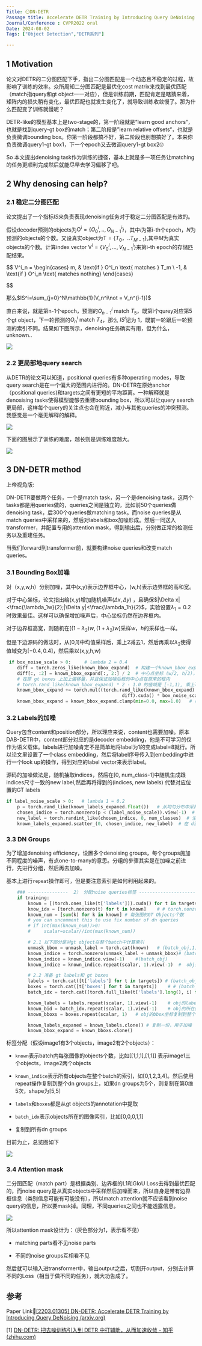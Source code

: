 ```yaml
---
Title: 😶DN-DETR
Passage title: Accelerate DETR Training by Introducing Query DeNoising
Journal/Conference : CVPR2022 oral
Date: 2024-08-02
Tags: ["Object Detection","DETR系列"]

---
```


## 1 Motivation

论文对DETR的二分图匹配下手，指出二分图匹配是一个动态且不稳定的过程，故影响了训练的效率。众所周知二分图匹配是最优化cost matrix来找到最优匹配（match指query和gt object一一对应），但是训练前期，匹配肯定是瞎猜来着，矩阵内的损失稍有变化，最优匹配也就发生变化了，就导致训练收敛慢了。那为什么匹配变了训练就慢呢？

DETR-like的模型基本上是two-stage的，第一阶段就是“learn good anchors“，也就是找到query-gt box的match；第二阶段是”learn relative offsets“，也就是负责微调bounding box。你第一阶段都搞不好，第二阶段也别想搞好了。本来你负责微调query1-gt box1，下一个epoch又去微调query1-gt box2🙄

So 本文提出denoising task作为训练的捷径，基本上就是多一项任务让matching的任务更顺利完成然后就能尽早去学习偏移了吧。





## 2 Why denosing can help?

### 2.1 稳定二分图匹配

论文提出了一个指标$IS$来负责表现denoising任务对于稳定二分图匹配是有效的。

假设decoder预测的objects为$\text{O}^\text{i}=\{O_0^i,..,O_{N-1}^i\}$，其中$i$为第i-th个epoch，$N$为预测的objects的个数。又设真实object为$\text{T}=\{T_0，..T_{M-1}\}$,其中$M$为真实objects的个数。计算index vector $\text{V}^\text{i}=\{V_0^i,...,V_{N-1}^i\}$来第i-th epoch的存储匹配结果。

$$
V^i_n = 
\begin{cases} 
m, & \text{if } O^i_n \text{ matches } T_m \\ 
-1, & \text{if } O^i_n \text{ matches nothing}
\end{cases}


$$

那么$IS^i=\sum_{j=0}^N\mathbb{1}(V_n^i\not = V_n^{i-1})$

直白来说，就是第n-1个epoch，预测的$O_{n-1}^i\text{ match }T_5$，既第i个qurey对应第5个gt object，下一轮预测的$O_n^i\text{ match } T_4$，那么 $IS^i$记为 1，既前一轮跟后一轮预测的索引不同。结果如下图所示，denoising任务确实有用，但为什么，unknown..

![](picture_saved/2024-07-31-23-18-11-image.png)

### 2.2 更局部地query search

从DETR的论文可以知道，positional queries有多种operating modes，导致query search是在一个偏大的范围内进行的。DN-DETR在原始anchor（positional queries)和targets之间有更短的平均距离。一种解释就是denosising tasks使得模型能够去重建bounding box，所以可以让query search更局部，这样每个query的关注点也会在附近，减小与其他queries的冲突预测。我感觉是一个毫无解释的解释。

![](picture_saved/2024-07-31-23-31-21-image.png)

下面的图展示了训练的难度，越长则是训练难度越大。

![](picture_saved/2024-07-31-23-33-05-image.png)



## 3 DN-DETR method

上帝视角版:

DN-DETR要做两个任务，一个是match task，另一个是denoising task，这两个tasks都是用queries做的，queries之间是独立的，比如前50个queries做denoising task，后300个queries做matching task。而noise queries是从match queries中采样来的，然后对labels和box加噪形成。然后一同送入transformer，并配置专用的attention mask，得到输出后，分别做正常的检测任务以及重建任务。



当我们forward到transformer前，就要构建noise queries和改变match queries。

### 3.1 Bounding Box加噪

对（x,y,w,h）分别加噪，其中(x,y)表示边界框中心，(w,h)表示边界框的高和宽。

对于中心坐标，论文指出给(x,y)增加随机噪声($\Delta x,\Delta y$) ，且确保$|\Delta x|<\frac{\lambda_1w}{2};|\Delta y|<\frac{\lambda_1h}{2}$，实验设置$\lambda_1=0.2$时效果最佳。这样可以确保增加噪声后，中心坐标仍然在边界框内。

对于边界框高宽，则随机在$[(1-\lambda_2)w,(1+\lambda_2)w]$采样$w$，$h$的采样也一样。

但是下边源码的做法时，从[0,1]中均值采样后，乘上2减去1，然后再乘以$\lambda_2$使得值域变为$[-0.4,0.4]$，然后乘以(x,y,h,w)

```python
 if box_noise_scale > 0:     # lambda 2 = 0.4
    diff = torch.zeros_like(known_bbox_expand)  # 构建一个known_bbox_expand同样大小的全0矩阵，用来放中心坐标和高宽
    diff[:, :2] = known_bbox_expand[:, 2:] / 2  # 中心点坐标 (w/2, h/2)，原本的coco数据集的(x,y)是左上角坐标,还是不太了解coco数据集
    # 在原 gt boxes 上加上偏移量，并且保证加噪后框的中心点在原来的框内
    # torch.rand_like(known_bbox_expand) * 2 - 1.0 的值域是 [-1,1), 乘上lambda 2后为 [-0.4,0.4],未超过0.5，所以坐标中心还在边界框内
    known_bbox_expand += torch.mul((torch.rand_like(known_bbox_expand) * 2 - 1.0),
                                           diff).cuda() * box_noise_scale
    known_bbox_expand = known_bbox_expand.clamp(min=0.0, max=1.0)   # 限制范围
```



### 3.2 Labels的加噪

Query包含content和position部分，所以理应来说，content也需要加噪。原本DAB-DETR中，content部分对应的是decoder embedding，他是不可学习的仅作为语义载体。labels进行加噪肯定不是简单地将label为1的变成label=8就行。所以论文里设置了一个class embedding，然后将label序号传入到embedding中进行一个look up的操作，得到对应的label vector来表示label。

源码的加噪做法是，随机抽取indices，然后在[0, num_class-1]中随机生成跟indices尺寸一致的new label,然后再将得到的(indices, new labels) 代替对应位置的GT labels

```python
if label_noise_scale > 0:   # lambda 1 = 0.2 
    p = torch.rand_like(known_labels_expaned.float())   # 从均匀分布中采样shape为 known_labels_expaned.shape的浮点数,表示概率
    chosen_indice = torch.nonzero(p < (label_noise_scale)).view(-1)  # 被选中的gt objects的索引，要向里面加噪了
    new_label = torch.randint_like(chosen_indice, 0, num_classes)  # 生成形如chosen_indice的tensor，并随机选择[0,num_classes]中任意类别作为噪声类别
    known_labels_expaned.scatter_(0, chosen_indice, new_label)  # 在 dim0 中使用 (chosen_indice,new_label)作为索引-值，写入到known_labels_expaned对应位置
```

### 3.3 DN Groups

为了增加denoising efficiency，设置多个denoising groups，每个groups施加不同程度的噪声，有点one-to-many的意思。分组的步骤其实是在加噪之前进行，先进行分组，然后再去加噪。

基本上进行`repeat`操作即可，但是要注意索引是如何利用起来的。

```python
    ### ---------------  2） 分配noise queries标签 -------------------------- 
    if training:
        known = [(torch.ones_like(t['labels'])).cuda() for t in targets]    # known:list[list] ,value均为1，内部list长度为每张图像的的object个数,外部list长度为batch size
        know_idx = [torch.nonzero(t) for t in known]    # # torch.nonzero() 返回张量中不为0的索引，比如[[0],[1],[2]],搞不懂什么作用
        known_num = [sum(k) for k in known] # 每张图的GT Objects个数
        # you can uncomment this to use fix number of dn queries
        # if int(max(known_num))>0:
        #     scalar=scalar//int(max(known_num))

        # 2.1 以下部分是对gt object在整个batch中计算索引
        unmask_bbox = unmask_label = torch.cat(known)   # (batch_obj,1)，值为1
        known_indice = torch.nonzero(unmask_label + unmask_bbox)# (batch_obj,1)，值为每个obj在整个batch的索引号
        known_indice = known_indice.view(-1)    #(batch_obj)
        known_indice = known_indice.repeat(scalar, 1).view(-1)  #  obj在整个batch的索引复制到所有denosing group, #(batch_obj * num_group)，比如这里是[50];

        # 2.2 准备 gt labels和 gt boxes
        labels = torch.cat([t['labels'] for t in targets]) # (batch_obj,1)，值为每个obj的类别索引
        boxes = torch.cat([t['boxes'] for t in targets])    # # (batch_obj,4)，值为每个obj的边界框
        batch_idx = torch.cat([torch.full_like(t['labels'].long(), i) for i, t in enumerate(targets)])  # obj所在图像索引号

        known_labels = labels.repeat(scalar, 1).view(-1)    # obj的labels复制到整个dn groups
        known_bid = batch_idx.repeat(scalar, 1).view(-1)    # obj的所在图像的索引复制到整个dn groups
        known_bboxs = boxes.repeat(scalar, 1)   # obj的bbox坐标复制到整个 dn groups

        known_labels_expaned = known_labels.clone() # 复制一份，用于加噪
        known_bbox_expand = known_bboxs.clone()
```

标签分配（假设image1有3个objects，image2有2个objects）：

- ``known``表示batch内每张图像的objects个数，比如[[1,1,1],[1,1]] 表示image1三个objects，image2两个objects

- ``known_indice``表示所有objects在整个batch的索引，如[0,1,2,3,4]。然后使用repeat操作复制到整个dn groups上，如果dn groups为5个，则复制在第0维5次，shape为[5,5]

- ``labels``和``boxes``都是从gt objects的annotation中提取

- ``batch_idx``表示objects所在的图像索引，比如[0,0,0,1,1]

- 复制到所有dn groups



目前为止，总览图如下

![](picture_saved/2024-08-02-17-06-25-image.png)

### 3.4 Attention mask

二分图匹配（match part）是根据类别、边界框的L1和GIoU Loss去得到最优匹配的，而noise query是从真实objects中采样然后加噪而来，所以自身是带有边界框信息（类别信息可能有可能没有），所以match attention就不应该看到noise query的信息，所以要mask掉。同理，不同queries之间也不能透露信息。

![](picture_saved/2024-08-02-17-07-04-image.png)

所以attention mask设计为：（灰色部分为1，表示看不见）

- matching parts看不见noise parts

- 不同的noise groups互相看不见





然后就可以输入进transformer中，输出output之后，切割开output，分别去计算不同的Loss（相当于做不同的任务），就大功告成了。



## 参考

Paper Link🔗[[2203.01305] DN-DETR: Accelerate DETR Training by Introducing Query DeNoising (arxiv.org)](https://arxiv.org/abs/2203.01305)

[1] [DN-DETR: 把去噪训练引入到 DETR 中打辅助，从而加速收敛 - 知乎 (zhihu.com)](https://zhuanlan.zhihu.com/p/578548914)
